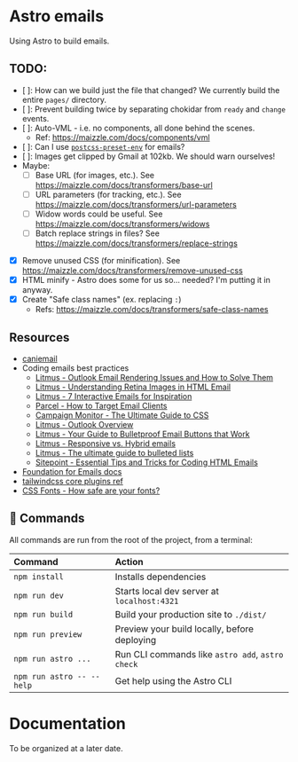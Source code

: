 # Astro emails

Using Astro to build emails.

## TODO:

- [ ]: How can we build just the file that changed? We currently build the entire `pages/` directory.
- [ ]: Prevent building twice by separating chokidar from `ready` and `change` events.
- [ ]: Auto-VML - i.e. no components, all done behind the scenes.
  - Ref: https://maizzle.com/docs/components/vml
- [ ]: Can I use [`postcss-preset-env`](https://www.npmjs.com/package/postcss-preset-env) for emails?
- [ ]: Images get clipped by Gmail at 102kb. We should warn ourselves!
- Maybe:
  - [ ] Base URL (for images, etc.). See https://maizzle.com/docs/transformers/base-url
  - [ ] URL parameters (for tracking, etc.). See https://maizzle.com/docs/transformers/url-parameters
  - [ ] Widow words could be useful. See https://maizzle.com/docs/transformers/widows
  - [ ] Batch replace strings in files? See https://maizzle.com/docs/transformers/replace-strings
- [x] Remove unused CSS (for minification). See https://maizzle.com/docs/transformers/remove-unused-css
- [x] HTML minify - Astro does some for us so... needed? I'm putting it in anyway.
- [x] Create "Safe class names" (ex. replacing `:`)
  - Refs: https://maizzle.com/docs/transformers/safe-class-names

## Resources

- [caniemail](https://www.caniemail.com/)
- Coding emails best practices
  - [Litmus - Outlook Email Rendering Issues and How to Solve Them](https://www.litmus.com/blog/a-guide-to-rendering-differences-in-microsoft-outlook-clients)
  - [Litmus - Understanding Retina Images in HTML Email](https://www.litmus.com/blog/understanding-retina-images-in-html-email)
  - [Litmus - 7 Interactive Emails for Inspiration](https://www.litmus.com/blog/interactive-emails-top-trend-anyone-using)
  - [Parcel - How to Target Email Clients](https://www.howtotarget.email/)
  - [Campaign Monitor - The Ultimate Guide to CSS](https://www.campaignmonitor.com/css)
  - [Litmus - Outlook Overview](https://litmus.com/community/learning/8-outlook-overview)
  - [Litmus - Your Guide to Bulletproof Email Buttons that Work](https://www.litmus.com/blog/a-guide-to-bulletproof-buttons-in-email-design)
  - [Litmus - Responsive vs. Hybrid emails](https://www.litmus.com/blog/understanding-responsive-and-hybrid-email-design)
  - [Litmus - The ultimate guide to bulleted lists](https://www.litmus.com/blog/the-ultimate-guide-to-bulleted-lists-in-html-email)
  - [Sitepoint - Essential Tips and Tricks for Coding HTML Emails](https://www.sitepoint.com/html-email-tips-tricks/)
- [Foundation for Emails docs](https://get.foundation/emails/docs/index.html)
- [tailwindcss core plugins ref](https://tailwindcss.com/docs/configuration#core-plugins)
- [CSS Fonts - How safe are your fonts?](https://www.cssfontstack.com/)

## 🧞 Commands

All commands are run from the root of the project, from a terminal:

| Command                   | Action                                           |
| :------------------------ | :----------------------------------------------- |
| `npm install`             | Installs dependencies                            |
| `npm run dev`             | Starts local dev server at `localhost:4321`      |
| `npm run build`           | Build your production site to `./dist/`          |
| `npm run preview`         | Preview your build locally, before deploying     |
| `npm run astro ...`       | Run CLI commands like `astro add`, `astro check` |
| `npm run astro -- --help` | Get help using the Astro CLI                     |

# Documentation

To be organized at a later date.
